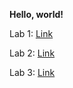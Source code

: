 **Hello, world!**

Lab 1: [Link](https://loorasaur.github.io/cse15l-lab-reports/week1labreport.html)

Lab 2: [Link](https://loorasaur.github.io/cse15l-lab-reports/labreport2.html)

Lab 3: [Link](https://loorasaur.github.io/cse15l-lab-reports/labreport3.html)
